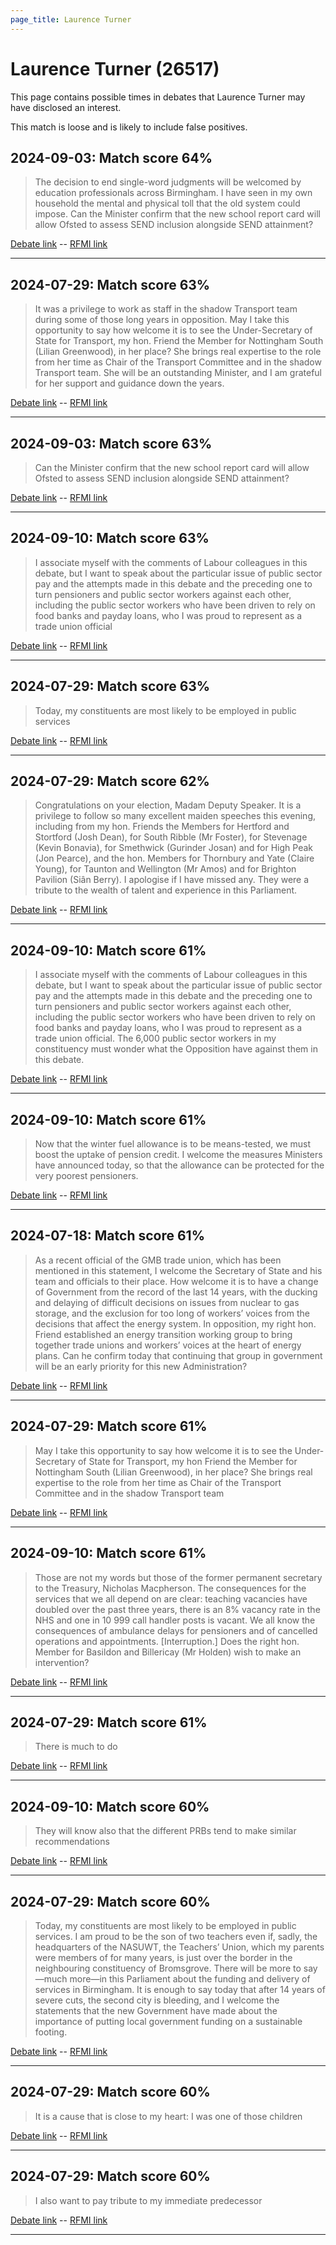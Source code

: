 ```yaml
---
page_title: Laurence Turner
---
```


# Laurence Turner  (26517)

This page contains possible times in debates that Laurence Turner may have disclosed an interest.

This match is loose and is likely to include false positives. 



## 2024-09-03: Match score 64%

>The decision to end single-word judgments will be welcomed by education professionals across Birmingham. I have seen in my own household the mental and physical toll that the old system could impose. Can the Minister confirm that the new school report card will allow Ofsted to assess SEND inclusion alongside SEND attainment?

[Debate link](https://www.theyworkforyou.com/debates/?id=2024-09-03c.178.0)  --  [RFMI link](https://www.theyworkforyou.com/mp/26517/register)


---



## 2024-07-29: Match score 63%

>It was a privilege to work as staff in the shadow Transport team during some of those long years in opposition. May I take this opportunity to say how welcome it is to see the Under-Secretary of State for Transport, my hon. Friend the Member for Nottingham South (Lilian Greenwood), in her place? She brings real expertise to the role from her time as Chair of the Transport Committee and in the shadow Transport team. She will be an outstanding Minister, and I am grateful for her support and guidance down the years.

[Debate link](https://www.theyworkforyou.com/debates/?id=2024-07-29c.1105.1)  --  [RFMI link](https://www.theyworkforyou.com/mp/26517/register)


---



## 2024-09-03: Match score 63%

>Can the Minister confirm that the new school report card will allow Ofsted to assess SEND inclusion alongside SEND attainment?

[Debate link](https://www.theyworkforyou.com/debates/?id=2024-09-03c.178.0)  --  [RFMI link](https://www.theyworkforyou.com/mp/26517/register)


---



## 2024-09-10: Match score 63%

>I associate myself with the comments of Labour colleagues in this debate, but I want to speak about the particular issue of public sector pay and the attempts made in this debate and the preceding one to turn pensioners and public sector workers against each other, including the public sector workers who have been driven to rely on food banks and payday loans, who I was proud to represent as a trade union official

[Debate link](https://www.theyworkforyou.com/debates/?id=2024-09-10a.764.3)  --  [RFMI link](https://www.theyworkforyou.com/mp/26517/register)


---



## 2024-07-29: Match score 63%

>Today, my constituents are most likely to be employed in public services

[Debate link](https://www.theyworkforyou.com/debates/?id=2024-07-29c.1105.1)  --  [RFMI link](https://www.theyworkforyou.com/mp/26517/register)


---



## 2024-07-29: Match score 62%

>Congratulations on your election, Madam Deputy Speaker. It is a privilege to follow so many excellent maiden speeches this evening, including from my hon. Friends the Members for Hertford and Stortford (Josh Dean), for South Ribble (Mr Foster), for Stevenage (Kevin Bonavia), for Smethwick (Gurinder Josan) and for High Peak (Jon Pearce), and the hon. Members for Thornbury and Yate (Claire Young), for Taunton and Wellington (Mr Amos) and for Brighton Pavilion (Siân Berry). I apologise if I have missed any. They were a tribute to the wealth of talent and experience in this Parliament.

[Debate link](https://www.theyworkforyou.com/debates/?id=2024-07-29c.1105.1)  --  [RFMI link](https://www.theyworkforyou.com/mp/26517/register)


---



## 2024-09-10: Match score 61%

>I associate myself with the comments of Labour colleagues in this debate, but I want to speak about the particular issue of public sector pay and the attempts made in this debate and the preceding one to turn pensioners and public sector workers against each other, including the public sector workers who have been driven to rely on food banks and payday loans, who I was proud to represent as a trade union official. The 6,000 public sector workers in my constituency must wonder what the Opposition have against them in this debate.

[Debate link](https://www.theyworkforyou.com/debates/?id=2024-09-10a.764.3)  --  [RFMI link](https://www.theyworkforyou.com/mp/26517/register)


---



## 2024-09-10: Match score 61%

>Now that the winter fuel allowance is to be means-tested, we must boost the uptake of pension credit. I welcome the measures Ministers have announced today, so that the allowance can be protected for the very poorest pensioners.

[Debate link](https://www.theyworkforyou.com/debates/?id=2024-09-10a.766.4)  --  [RFMI link](https://www.theyworkforyou.com/mp/26517/register)


---



## 2024-07-18: Match score 61%

>As a recent official of the GMB trade union, which has been mentioned in this statement, I welcome the Secretary of State and his team and officials to their place. How welcome it is to have a change of Government from the record of the last 14 years, with the ducking and delaying of difficult decisions on issues from nuclear to gas storage, and the exclusion for too long of workers’ voices from the decisions that affect the energy system. In opposition, my right hon. Friend established an energy transition working group to bring together trade unions and workers’ voices at the heart of energy plans. Can he confirm today that continuing that group in government will be an early priority for this new Administration?

[Debate link](https://www.theyworkforyou.com/debates/?id=2024-07-18f.210.3)  --  [RFMI link](https://www.theyworkforyou.com/mp/26517/register)


---



## 2024-07-29: Match score 61%

>May I take this opportunity to say how welcome it is to see the Under-Secretary of State for Transport, my hon Friend the Member for Nottingham South (Lilian Greenwood), in her place? She brings real expertise to the role from her time as Chair of the Transport Committee and in the shadow Transport team

[Debate link](https://www.theyworkforyou.com/debates/?id=2024-07-29c.1105.1)  --  [RFMI link](https://www.theyworkforyou.com/mp/26517/register)


---



## 2024-09-10: Match score 61%

>Those are not my words but those of the former permanent secretary to the Treasury, Nicholas Macpherson. The consequences for the services that we all depend on are  clear: teaching vacancies have doubled over the past three years, there is an 8% vacancy rate in the NHS and one in 10 999 call handler posts is vacant. We all know the consequences of ambulance delays for pensioners and of cancelled operations and appointments. [Interruption.] Does the right hon. Member for Basildon and Billericay (Mr Holden) wish to make an intervention?

[Debate link](https://www.theyworkforyou.com/debates/?id=2024-09-10a.764.3)  --  [RFMI link](https://www.theyworkforyou.com/mp/26517/register)


---



## 2024-07-29: Match score 61%

>There is much to do

[Debate link](https://www.theyworkforyou.com/debates/?id=2024-07-29c.1105.1)  --  [RFMI link](https://www.theyworkforyou.com/mp/26517/register)


---



## 2024-09-10: Match score 60%

>They will know also that the different PRBs tend to make similar recommendations

[Debate link](https://www.theyworkforyou.com/debates/?id=2024-09-10a.765.1)  --  [RFMI link](https://www.theyworkforyou.com/mp/26517/register)


---



## 2024-07-29: Match score 60%

>Today, my constituents are most likely to be employed in public services. I am proud to be the son of two teachers even if, sadly, the headquarters of the NASUWT, the Teachers’ Union, which my parents were members of for many years, is just over the border in the neighbouring constituency of Bromsgrove. There will be more to say—much more—in this Parliament about the funding and delivery of services in Birmingham. It is enough to say today that after 14 years of severe cuts, the second city is bleeding, and I welcome the statements that the new Government have made about the importance of putting local government funding on a sustainable footing.

[Debate link](https://www.theyworkforyou.com/debates/?id=2024-07-29c.1105.1)  --  [RFMI link](https://www.theyworkforyou.com/mp/26517/register)


---



## 2024-07-29: Match score 60%

>It is a cause that is close to my heart: I was one of those children

[Debate link](https://www.theyworkforyou.com/debates/?id=2024-07-29c.1105.1)  --  [RFMI link](https://www.theyworkforyou.com/mp/26517/register)


---



## 2024-07-29: Match score 60%

>I also want to pay tribute to my immediate predecessor

[Debate link](https://www.theyworkforyou.com/debates/?id=2024-07-29c.1105.1)  --  [RFMI link](https://www.theyworkforyou.com/mp/26517/register)


---

